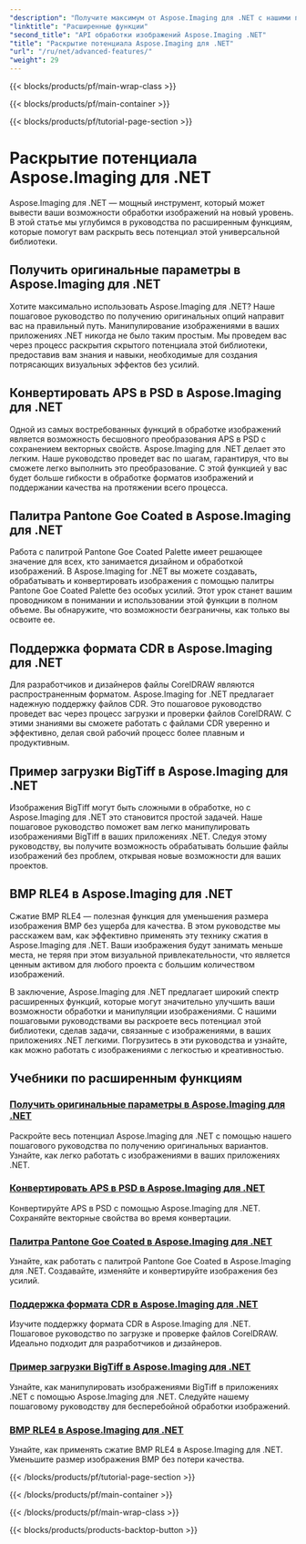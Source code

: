 ```yaml
---
"description": "Получите максимум от Aspose.Imaging для .NET с нашими пошаговыми руководствами. Узнайте, как разблокировать оригинальные параметры и работать с изображениями без усилий."
"linktitle": "Расширенные функции"
"second_title": "API обработки изображений Aspose.Imaging .NET"
"title": "Раскрытие потенциала Aspose.Imaging для .NET"
"url": "/ru/net/advanced-features/"
"weight": 29
---
```


{{< blocks/products/pf/main-wrap-class >}}

{{< blocks/products/pf/main-container >}}

{{< blocks/products/pf/tutorial-page-section >}}

# Раскрытие потенциала Aspose.Imaging для .NET


Aspose.Imaging для .NET — мощный инструмент, который может вывести ваши возможности обработки изображений на новый уровень. В этой статье мы углубимся в руководства по расширенным функциям, которые помогут вам раскрыть весь потенциал этой универсальной библиотеки.

## Получить оригинальные параметры в Aspose.Imaging для .NET

Хотите максимально использовать Aspose.Imaging для .NET? Наше пошаговое руководство по получению оригинальных опций направит вас на правильный путь. Манипулирование изображениями в ваших приложениях .NET никогда не было таким простым. Мы проведем вас через процесс раскрытия скрытого потенциала этой библиотеки, предоставив вам знания и навыки, необходимые для создания потрясающих визуальных эффектов без усилий.

## Конвертировать APS в PSD в Aspose.Imaging для .NET

Одной из самых востребованных функций в обработке изображений является возможность бесшовного преобразования APS в PSD с сохранением векторных свойств. Aspose.Imaging для .NET делает это легким. Наше руководство проведет вас по шагам, гарантируя, что вы сможете легко выполнить это преобразование. С этой функцией у вас будет больше гибкости в обработке форматов изображений и поддержании качества на протяжении всего процесса.

## Палитра Pantone Goe Coated в Aspose.Imaging для .NET

Работа с палитрой Pantone Goe Coated Palette имеет решающее значение для всех, кто занимается дизайном и обработкой изображений. В Aspose.Imaging for .NET вы можете создавать, обрабатывать и конвертировать изображения с помощью палитры Pantone Goe Coated Palette без особых усилий. Этот урок станет вашим проводником в понимании и использовании этой функции в полном объеме. Вы обнаружите, что возможности безграничны, как только вы освоите ее.

## Поддержка формата CDR в Aspose.Imaging для .NET

Для разработчиков и дизайнеров файлы CorelDRAW являются распространенным форматом. Aspose.Imaging for .NET предлагает надежную поддержку файлов CDR. Это пошаговое руководство проведет вас через процесс загрузки и проверки файлов CorelDRAW. С этими знаниями вы сможете работать с файлами CDR уверенно и эффективно, делая свой рабочий процесс более плавным и продуктивным.

## Пример загрузки BigTiff в Aspose.Imaging для .NET

Изображения BigTiff могут быть сложными в обработке, но с Aspose.Imaging для .NET это становится простой задачей. Наше пошаговое руководство поможет вам легко манипулировать изображениями BigTiff в ваших приложениях .NET. Следуя этому руководству, вы получите возможность обрабатывать большие файлы изображений без проблем, открывая новые возможности для ваших проектов.

## BMP RLE4 в Aspose.Imaging для .NET

Сжатие BMP RLE4 — полезная функция для уменьшения размера изображения BMP без ущерба для качества. В этом руководстве мы расскажем вам, как эффективно применять эту технику сжатия в Aspose.Imaging для .NET. Ваши изображения будут занимать меньше места, не теряя при этом визуальной привлекательности, что является ценным активом для любого проекта с большим количеством изображений.

В заключение, Aspose.Imaging для .NET предлагает широкий спектр расширенных функций, которые могут значительно улучшить ваши возможности обработки и манипуляции изображениями. С нашими пошаговыми руководствами вы раскроете весь потенциал этой библиотеки, сделав задачи, связанные с изображениями, в ваших приложениях .NET легкими. Погрузитесь в эти руководства и узнайте, как можно работать с изображениями с легкостью и креативностью.
## Учебники по расширенным функциям
### [Получить оригинальные параметры в Aspose.Imaging для .NET](./get-original-options/)
Раскройте весь потенциал Aspose.Imaging для .NET с помощью нашего пошагового руководства по получению оригинальных вариантов. Узнайте, как легко работать с изображениями в ваших приложениях .NET.
### [Конвертировать APS в PSD в Aspose.Imaging для .NET](./convert-aps-to-psd/)
Конвертируйте APS в PSD с помощью Aspose.Imaging для .NET. Сохраняйте векторные свойства во время конвертации.
### [Палитра Pantone Goe Coated в Aspose.Imaging для .NET](./pantone-goe-coated-palette/)
Узнайте, как работать с палитрой Pantone Goe Coated в Aspose.Imaging для .NET. Создавайте, изменяйте и конвертируйте изображения без усилий.
### [Поддержка формата CDR в Aspose.Imaging для .NET](./support-of-cdr-format/)
Изучите поддержку формата CDR в Aspose.Imaging для .NET. Пошаговое руководство по загрузке и проверке файлов CorelDRAW. Идеально подходит для разработчиков и дизайнеров.
### [Пример загрузки BigTiff в Aspose.Imaging для .NET](./bigtiff-load-example/)
Узнайте, как манипулировать изображениями BigTiff в приложениях .NET с помощью Aspose.Imaging для .NET. Следуйте нашему пошаговому руководству для бесперебойной обработки изображений.
### [BMP RLE4 в Aspose.Imaging для .NET](./bmp-rle4/)
Узнайте, как применять сжатие BMP RLE4 в Aspose.Imaging для .NET. Уменьшите размер изображения BMP без потери качества.

{{< /blocks/products/pf/tutorial-page-section >}}

{{< /blocks/products/pf/main-container >}}

{{< /blocks/products/pf/main-wrap-class >}}

{{< blocks/products/products-backtop-button >}}